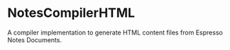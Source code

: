 # NotesCompilerHTML
A compiler implementation to generate HTML content files from Espresso Notes Documents.
